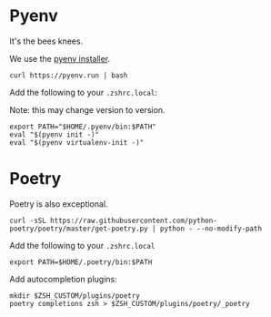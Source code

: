 # Pyenv

It's the bees knees.

We use the [pyenv installer](https://github.com/pyenv/pyenv-installer).

```
curl https://pyenv.run | bash
```

Add the following to your `.zshrc.local`:

Note: this may change version to version.

```
export PATH="$HOME/.pyenv/bin:$PATH"
eval "$(pyenv init -)"
eval "$(pyenv virtualenv-init -)"
```

# Poetry

Poetry is also exceptional.

```
curl -sSL https://raw.githubusercontent.com/python-poetry/poetry/master/get-poetry.py | python - --no-modify-path
```

Add the following to your `.zshrc.local`

```
export PATH=$HOME/.poetry/bin:$PATH
```

Add autocompletion plugins:

```
mkdir $ZSH_CUSTOM/plugins/poetry
poetry completions zsh > $ZSH_CUSTOM/plugins/poetry/_poetry
```
